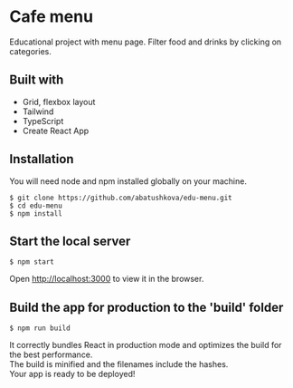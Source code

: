 # Cafe menu
Educational project with menu page. Filter food and drinks by clicking on categories.

## Built with
- Grid, flexbox layout
- Tailwind
- TypeScript
- Create React App

## Installation
You will need node and npm installed globally on your machine.
```
$ git clone https://github.com/abatushkova/edu-menu.git
$ cd edu-menu
$ npm install
```

## Start the local server
```
$ npm start
```
Open [http://localhost:3000](http://localhost:3000) to view it in the browser.

## Build the app for production to the 'build' folder
```
$ npm run build
```
It correctly bundles React in production mode and optimizes the build for the best performance.  
The build is minified and the filenames include the hashes.  
Your app is ready to be deployed!
